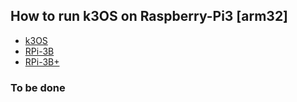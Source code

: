 ## How to run k3OS on Raspberry-Pi3 [arm32] 

  * [k3OS](https://github.com/rancher/k3os)
  * [RPi-3B](https://www.raspberrypi.org/products/raspberry-pi-3-model-b/)
  * [RPi-3B+](https://www.raspberrypi.org/products/raspberry-pi-3-model-b-plus/)

### To be done
